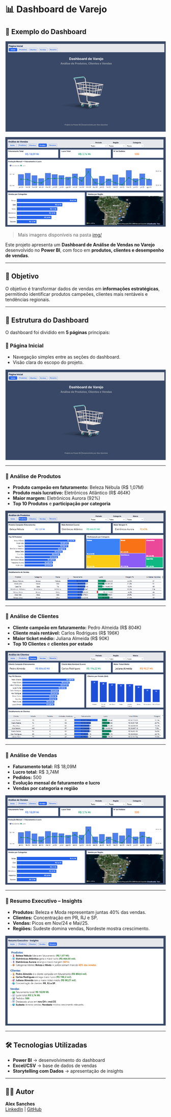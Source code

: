 # 📊 Dashboard de Varejo

## 📸 Exemplo do Dashboard

![Página Inicial](img/pagina-inicial.png)

![Análise de Vendas](img/analise-vendas.png)

> Mais imagens disponíveis na pasta [img/](img/)


Este projeto apresenta um **Dashboard de Análise de Vendas no Varejo** desenvolvido no **Power BI**, com foco em **produtos, clientes e desempenho de vendas**.

---

## 🚀 Objetivo
O objetivo é transformar dados de vendas em **informações estratégicas**, permitindo identificar produtos campeões, clientes mais rentáveis e tendências regionais.

---

## 📂 Estrutura do Dashboard
O dashboard foi dividido em **5 páginas** principais:

### 🔹 Página Inicial
- Navegação simples entre as seções do dashboard.
- Visão clara do escopo do projeto.  

![Página Inicial](img/pagina-inicial.png)

---

### 🔹 Análise de Produtos
- **Produto campeão em faturamento:** Beleza Nébula (R$ 1,07M)  
- **Produto mais lucrativo:** Eletrônicos Atlântico (R$ 464K)  
- **Maior margem:** Eletrônicos Aurora (92%)  
- **Top 10 Produtos** e **participação por categoria**  

![Análise de Produtos](img/analise-produtos.png)

---

### 🔹 Análise de Clientes
- **Cliente campeão em faturamento:** Pedro Almeida (R$ 804K)  
- **Cliente mais rentável:** Carlos Rodrigues (R$ 196K)  
- **Maior ticket médio:** Juliana Almeida (R$ 90K)  
- **Top 10 Clientes** e **clientes por estado**  

![Análise de Clientes](img/analise-clientes.png)

---

### 🔹 Análise de Vendas
- **Faturamento total:** R$ 18,09M  
- **Lucro total:** R$ 3,74M  
- **Pedidos:** 500  
- **Evolução mensal de faturamento e lucro**  
- **Vendas por categoria e região**  

![Análise de Vendas](img/analise-vendas.png)

---

### 🔹 Resumo Executivo – Insights
- **Produtos:** Beleza e Moda representam juntas 40% das vendas.  
- **Clientes:** Concentração em PR, RJ e SP.  
- **Vendas:** Picos em Nov/24 e Mai/25.  
- **Regiões:** Sudeste domina vendas, Nordeste mostra crescimento.  

![Resumo Executivo](img/resumo.png)

---

## 🛠️ Tecnologias Utilizadas
- **Power BI** → desenvolvimento do dashboard  
- **Excel/CSV** → base de dados de vendas  
- **Storytelling com Dados** → apresentação de insights  

---

## 👨‍💻 Autor
**Alex Sanches**  
[LinkedIn](https://linkedin.com/in/alexsanches-dados) | [GitHub](https://github.com/alexsanches-dados)
